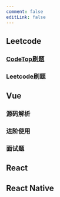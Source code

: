 ```yaml
---
comment: false
editLink: false
---
```


## Leetcode

### [CodeTop刷题](/codeTop/ks.html)

### Leetcode刷题

## Vue

### 源码解析

### 进阶使用

### 面试题

## React


## React Native
